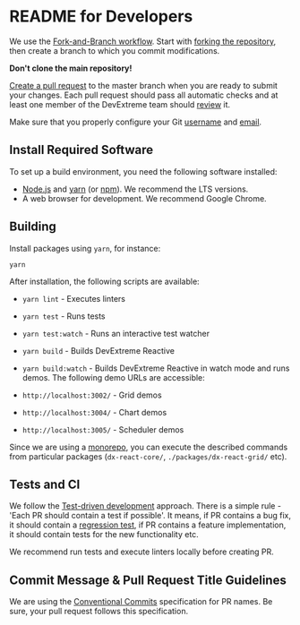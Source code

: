 # README for Developers

We use the [Fork-and-Branch workflow](http://blog.scottlowe.org/2015/01/27/using-fork-branch-git-workflow/). Start with [forking the repository](https://help.github.com/articles/fork-a-repo/), then create a branch to which you commit modifications.

**Don't clone the main repository!**

[Create a pull request](https://help.github.com/articles/creating-a-pull-request-from-a-fork/) to the master branch when you are ready to submit your changes. Each pull request should pass all automatic checks and at least one member of the DevExtreme team should [review](https://help.github.com/articles/about-pull-request-reviews/) it.

Make sure that you properly configure your Git [username](https://help.github.com/articles/setting-your-username-in-git) and [email](https://help.github.com/articles/setting-your-email-in-git).

## Install Required Software

To set up a build environment, you need the following software installed:

- [Node.js](https://nodejs.org/en/download/) and [yarn](https://yarnpkg.com/en/) (or [npm](https://www.npmjs.com/get-npm)). We recommend the LTS versions.
- A web browser for development. We recommend Google Chrome.

## Building

Install packages using `yarn`, for instance:

    yarn

After installation, the following scripts are available:

- `yarn lint` - Executes linters
- `yarn test` - Runs tests
- `yarn test:watch` - Runs an interactive test watcher
- `yarn build` - Builds DevExtreme Reactive
- `yarn build:watch` - Builds DevExtreme Reactive in watch mode and runs demos. The following demo URLs are accessible:

- `http://localhost:3002/` - Grid demos
- `http://localhost:3004/` - Chart demos
- `http://localhost:3005/` - Scheduler demos

Since we are using a [monorepo](https://en.wikipedia.org/wiki/Monorepo), you can execute the described commands from particular packages (`dx-react-core/`, `./packages/dx-react-grid/` etc).

## Tests and CI

We follow the [Test-driven development](https://en.wikipedia.org/wiki/Test-driven_development) approach. There is a simple rule - 'Each PR should contain a test if possible'. It means, if PR contains a bug fix, it should contain a [regression test](https://en.wikipedia.org/wiki/Regression_testing), if PR contains a feature implementation, it should contain tests for the new functionality etc.

We recommend run tests and execute linters locally before creating PR.

## Commit Message & Pull Request Title Guidelines

We are using the [Conventional Commits](https://www.conventionalcommits.org) specification for PR names. Be sure, your pull request follows this specification.
